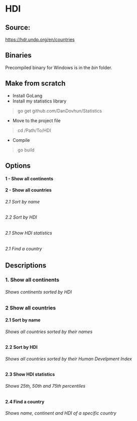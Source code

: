 # HDI

## Source:
https://hdr.undp.org/en/countries

## Binaries
Precompiled binary for Windows is in the *bin* folder. 

## Make from scratch
- Install GoLang
- Install my statistics library
 > go get github.com/DanDovhun/Statistics
- Move to the project file
 > cd /Path/To/HDI
- Compile
 > go build

## Options
#### 1 - Show all continents
#### 2 - Show all countries
###### 2.1 Sort by name
###### 2.2 Sort by HDI
###### 2.1 Show HDI statistics
###### 2.1 Find a country

## Descriptions
### 1. Show all continents
###### Shows continents sorted by HDI

### 2 Show all countries
#### 2.1 Sort by name
###### Shows all countries sorted by their names

#### 2.2 Sort by HDI
###### Shows all countries sorted by their Human Develpment Index

#### 2.3 Show HDI statistics
###### Shows 25th, 50th and 75th percentiles

#### 2.4 Find a country
###### Shows name, continent and HDI of a specific country
